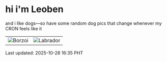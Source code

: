 # hi i'm Leoben

and i like dogs—so have some random dog pics that change whenever my CRON feels like it

|  |  |
|--------|----------|
| ![Borzoi](https://random-dog-vercel.vercel.app/api/random-borzoi?v=1761640542) | ![Labrador](https://random-dog-vercel.vercel.app/api/random-labrador?v=1761640542) |

Last updated: 2025-10-28 16:35 PHT
